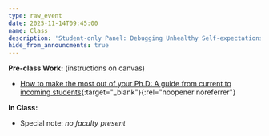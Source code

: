 ```yaml
---
type: raw_event
date: 2025-11-14T09:45:00
name: Class
description: 'Student-only Panel: Debugging Unhealthy Self-expectations'
hide_from_announcments: true
---
```


**Pre-class Work:** (instructions on canvas)
* [How to make the most out of your Ph.D: A guide from current to incoming students](https://yanivyacoby.github.io/a-guide-to-your-phd/guide.html){:target="_blank"}{:rel="noopener noreferrer"}

<!-- [Graduate Student Adjustment to Academic Life: A Four-Stage Framework](https://canvas.harvard.edu/courses/106762/files?preview=16082709){:target="_blank"}{:rel="noopener noreferrer"}  (Note: the words competent/incompetent in the article are technical jargon from the learning and cognition literature. As such, you should not interpret them using their colloquial meanings; we instead encourage you to think of these terms more as novice/expert).
Read Pages 1-10 of [Dealing with Social Isolation to Minimize Doctoral Attrition -- A Four Stage Framework](http://www.ijds.org/Volume2/IJDSv2p033-049Ali28.pdf){:target="_blank"}{:rel="noopener noreferrer"} and answer reflection questions. -->

**In Class:** 
<!-- * Panel on debugging unhealthy self-expectations with: Usha Bhalla, Jake Ruotolo, Simon Warchol -->
* Special note: *no faculty present* 
<!-- \[[slides](https://docs.google.com/presentation/d/1Gjat6uyWqzqed7Fp704BlNwYXM2OqLduGOInFbhtwLI/edit?usp=sharing){:target="_blank"}{:rel="noopener noreferrer"}\] -->
